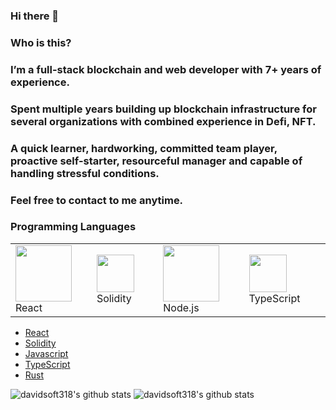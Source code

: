 ### Hi there 👋

### Who is this?
### I’m a full-stack blockchain and web developer with 7+ years of experience.
### Spent multiple years building up blockchain infrastructure for several organizations with combined experience in Defi, NFT.
### A quick learner, hardworking, committed team player, proactive self-starter, resourceful manager and capable of handling stressful conditions.
### Feel free to contact to me anytime.

### Programming Languages 
<table style="border-size:0px">
  <tr >   
    <td style="border: none;"><img src="https://cdn.iconscout.com/icon/free/png-64/react-3-1175109.png" width="90"> React</td>  
        <td style="border: none;"><img class="lazy" src="https://banner2.cleanpng.com/20180411/kjq/kisspng-solidity-ethereum-blockchain-smart-contract-progra-blockchain-5ace81fe0c9514.6143250015234831340515.jpg" width="60"> Solidity </td>
    <td style="border: none;"><img src="https://cdn.iconscout.com/icon/free/png-64/node-js-1174925.png" width="90"> Node.js</td>
    <td style="border: none;"><img src="https://cdn.iconscout.com/icon/free/png-64/typescript-1174965.png" width="60"> TypeScript</td>
  </tr>
</table>

- [React](https://reactjs.org/) 
- [Solidity](https://soliditylang.org/)
- [Javascript](https://www.javascript.com/)
- [TypeScript](https://www.typescriptlang.org/)
- [Rust](https://www.rust-lang.org/)

 ![davidsoft318's github stats](https://github-readme-stats.vercel.app/api?username=davidsoft318&show_icons=true&theme=default) 
 ![davidsoft318's github stats](https://github-readme-stats.vercel.app/api/top-langs/?username=davidsoft318&show_icons=true&theme=default) 
